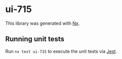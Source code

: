# ui-715

This library was generated with [Nx](https://nx.dev).

## Running unit tests

Run `nx test ui-715` to execute the unit tests via [Jest](https://jestjs.io).
